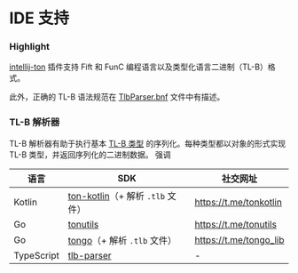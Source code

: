 # IDE 支持

### Highlight

[intellij-ton](https://github.com/andreypfau/intellij-ton) 插件支持 Fift 和 FunC 编程语言以及类型化语言二进制（TL-B）格式。

此外，正确的 TL-B 语法规范在 [TlbParser.bnf](https://github.com/andreypfau/intellij-ton/blob/main/src/main/grammars/TlbParser.bnf) 文件中有描述。

### TL-B 解析器

TL-B 解析器有助于执行基本 [TL-B 类型](/develop/data-formats/tl-b-types) 的序列化。每种类型都以对象的形式实现 TL-B 类型，并返回序列化的二进制数据。 强调

| 语言         | SDK                                                                                             | 社交网址                                                                        |
| ---------- | ----------------------------------------------------------------------------------------------- | --------------------------------------------------------------------------- |
| Kotlin     | [ton-kotlin](https://github.com/andreypfau/ton-kotlin/tree/main/ton-kotlin-tlb)（+ 解析 `.tlb` 文件） | https://t.me/tonkotlin                      |
| Go         | [tonutils](https://github.com/xssnick/tonutils-go/tree/master/tlb)                              | https://t.me/tonutils                       |
| Go         | [tongo](https://github.com/tonkeeper/tongo/tree/master/tlb)（+ 解析 `.tlb` 文件）                     | https://t.me/tongo_lib |
| TypeScript | [tlb-parser](https://github.com/ton-community/tlb-parser)                                       | -                                                                           |

